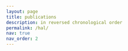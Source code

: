 ```yaml
---
layout: page
title: publications
description: in reversed chronological order
permalink: /hal/
nav: true
nav_order: 2
---
```


<div class="publications" id="hal-publications-container"></div>

<style>
.entry .btn {
  color: grey;
  border: 1px solid grey;
  padding: 3px 8px;
  transition: all 0.2s ease;
  font-size: 0.7rem;
  text-decoration: none;
  border-radius: 2px;
  display: inline-block;
  margin-right: 0.5em;
}
.entry .btn:hover {
  color: var(--global-theme-color, #0076df);
  border: 1px solid var(--global-theme-color, #0076df);
  text-decoration: none;
}
</style>

<script>
fetch("https://api.archives-ouvertes.fr/search/hal/?wt=json&rows=1000&sort=publicationDate_tdate desc&q=authIdHal_s:agustin-gabriel-yabo")
  .then(response => response.json())
  .then(data => {
    const container = document.getElementById("hal-publications-container");
    const docs = data.response.docs;

    const groupedByYear = {};
    docs.forEach(pub => {
      const match = pub.label_s.match(/\b(19|20)\d{2}\b/);
      const year = match ? match[0] : "n.d.";
      if (!groupedByYear[year]) groupedByYear[year] = [];
      groupedByYear[year].push(pub);
    });

    const sortedYears = Object.keys(groupedByYear).sort((a, b) => b.localeCompare(a));

    sortedYears.forEach(year => {
      groupedByYear[year].forEach((pub, index) => {

        const row = document.createElement("div");
        row.className = "row";
        row.style.marginBottom = "2em";

        // <hr> inside the row, spans entire width
        if (index === 0) {
          const hrCol = document.createElement("div");
          hrCol.className = "col-12";
          hrCol.innerHTML = "<hr>";
          row.appendChild(hrCol);
        }

        // Left column (indentation)
        const leftCol = document.createElement("div");
        leftCol.className = "col-sm-1 abbr";
        leftCol.innerHTML = "&nbsp;";

        // Center column (publication content)
        const centerCol = document.createElement("div");
        centerCol.className = "col-sm-9";

        // Right column (year)
        const rightCol = document.createElement("div");
        rightCol.className = "col-sm-1 text-end";
        rightCol.innerHTML = index === 0 ? `<h2 class="year">${year}</h2>` : "&nbsp;";

        // Parse publication label
        let label = pub.label_s;
        const parts = label.split(". ");
		const authorsRaw = parts[0] ? parts[0].trim() : "";
		const title = parts[1] ? parts[1].trim() : label;
		const rawJournal = parts[2] ? parts[2].trim() : "";

        // Journal detection or fallback to "Preprint"
        let journal = "Preprint";
        if (rawJournal) {
          const journalParts = rawJournal.split(",");
          const firstChunk = journalParts[0] ? journalParts[0].trim() : "";
          if (firstChunk && !/^\d{4}$/.test(firstChunk)) {
            journal = firstChunk;
          }
        }

        // Replace name variations
        const formattedAuthors = authorsRaw
          .replace(/Agustín Gabriel Yabo/g, "Agustín G. Yabo")
          .replace(/Agustín G Yabo/g, "Agustín G. Yabo")
          .replace(/Agustín G\.? Yabo/g, "Agustín G. Yabo")
          .replace(/Agustín G. Yabo/g, "<u>Agustín G. Yabo</u>");

        const pdfLink = `${pub.uri_s}/document`;

        centerCol.innerHTML = `
          <div class="entry">
            <div class="title" style="font-weight: bold;">${title}</div>
            <div class="author" style="margin-top: 0.3em;">${formattedAuthors}</div>
            <div class="periodical" style="margin-top: 0.3em;">
              <span style="font-style: italic;">${journal}</span>, ${year}
            </div>
            <div class="links" style="margin-top: 0.3em;">
              <a href="${pub.uri_s}" class="btn btn-sm me-2" role="button" target="_blank">View on HAL</a>
              <a href="${pdfLink}" class="btn btn-sm" role="button" target="_blank">Download PDF</a>
            </div>
          </div>
        `;

        row.appendChild(leftCol);
        row.appendChild(centerCol);
        row.appendChild(rightCol);
        container.appendChild(row);
      });
    });
  });
</script>
